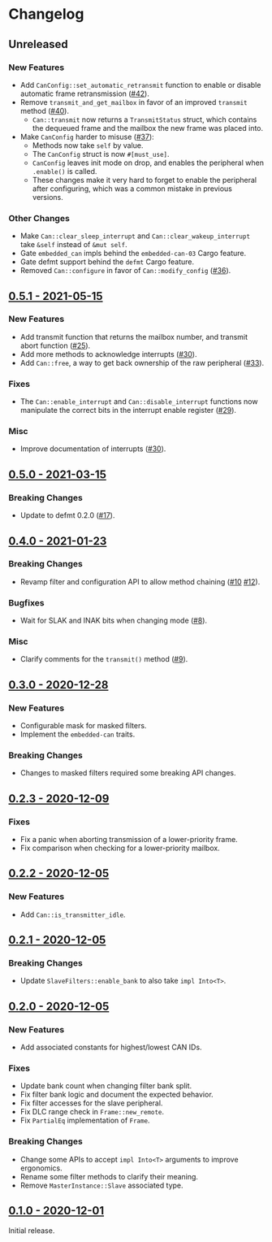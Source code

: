 # Changelog

## Unreleased

### New Features

* Add `CanConfig::set_automatic_retransmit` function to enable or disable automatic frame retransmission ([#42]).
* Remove `transmit_and_get_mailbox` in favor of an improved `transmit` method ([#40]).
  * `Can::transmit` now returns a `TransmitStatus` struct, which contains the dequeued frame and
    the mailbox the new frame was placed into.
* Make `CanConfig` harder to misuse ([#37]):
  * Methods now take `self` by value.
  * The `CanConfig` struct is now `#[must_use]`.
  * `CanConfig` leaves init mode on drop, and enables the peripheral when `.enable()` is called.
  * These changes make it very hard to forget to enable the peripheral after configuring, which was
    a common mistake in previous versions.

### Other Changes

* Make `Can::clear_sleep_interrupt` and `Can::clear_wakeup_interrupt` take `&self` instead of `&mut self`.
* Gate `embedded_can` impls behind the `embedded-can-03` Cargo feature.
* Gate defmt support behind the `defmt` Cargo feature.
* Removed `Can::configure` in favor of `Can::modify_config` ([#36]).

[#36]: https://github.com/stm32-rs/bxcan/pull/36
[#37]: https://github.com/stm32-rs/bxcan/pull/37
[#40]: https://github.com/stm32-rs/bxcan/pull/40
[#42]: https://github.com/stm32-rs/bxcan/pull/42

## [0.5.1 - 2021-05-15](https://github.com/stm32-rs/bxcan/releases/tag/v0.5.1)

### New Features

* Add transmit function that returns the mailbox number, and transmit abort function ([#25]).
* Add more methods to acknowledge interrupts ([#30]).
* Add `Can::free`, a way to get back ownership of the raw peripheral ([#33]).

### Fixes

* The `Can::enable_interrupt` and `Can::disable_interrupt` functions now manipulate the correct bits in the interrupt
  enable register ([#29]).

### Misc

* Improve documentation of interrupts ([#30]).

[#25]: https://github.com/stm32-rs/bxcan/pull/25
[#29]: https://github.com/stm32-rs/bxcan/pull/29
[#30]: https://github.com/stm32-rs/bxcan/pull/30
[#33]: https://github.com/stm32-rs/bxcan/pull/33

## [0.5.0 - 2021-03-15](https://github.com/stm32-rs/bxcan/releases/tag/v0.5.0)

### Breaking Changes

* Update to defmt 0.2.0 ([#17]).

[#17]: https://github.com/stm32-rs/bxcan/pull/17

## [0.4.0 - 2021-01-23](https://github.com/stm32-rs/bxcan/releases/tag/v0.4.0)

### Breaking Changes

* Revamp filter and configuration API to allow method chaining ([#10] [#12]).

### Bugfixes

* Wait for SLAK and INAK bits when changing mode ([#8]).

[#8]: https://github.com/stm32-rs/bxcan/pull/8
[#10]: https://github.com/stm32-rs/bxcan/pull/10
[#12]: https://github.com/stm32-rs/bxcan/pull/12

### Misc

* Clarify comments for the `transmit()` method ([#9]).

[#9]: https://github.com/stm32-rs/bxcan/pull/9

## [0.3.0 - 2020-12-28](https://github.com/stm32-rs/bxcan/releases/tag/v0.3.0)

### New Features

* Configurable mask for masked filters.
* Implement the `embedded-can` traits.

### Breaking Changes

* Changes to masked filters required some breaking API changes.

## [0.2.3 - 2020-12-09](https://github.com/stm32-rs/bxcan/releases/tag/v0.2.3)

### Fixes

* Fix a panic when aborting transmission of a lower-priority frame.
* Fix comparison when checking for a lower-priority mailbox.

## [0.2.2 - 2020-12-05](https://github.com/stm32-rs/bxcan/releases/tag/v0.2.2)

### New Features

* Add `Can::is_transmitter_idle`.

## [0.2.1 - 2020-12-05](https://github.com/stm32-rs/bxcan/releases/tag/v0.2.1)

### Breaking Changes

* Update `SlaveFilters::enable_bank` to also take `impl Into<T>`.

## [0.2.0 - 2020-12-05](https://github.com/stm32-rs/bxcan/releases/tag/v0.2.0)

### New Features

* Add associated constants for highest/lowest CAN IDs.

### Fixes

* Update bank count when changing filter bank split.
* Fix filter bank logic and document the expected behavior.
* Fix filter accesses for the slave peripheral.
* Fix DLC range check in `Frame::new_remote`.
* Fix `PartialEq` implementation of `Frame`.

### Breaking Changes

* Change some APIs to accept `impl Into<T>` arguments to improve ergonomics.
* Rename some filter methods to clarify their meaning.
* Remove `MasterInstance::Slave` associated type.

## [0.1.0 - 2020-12-01](https://github.com/stm32-rs/bxcan/releases/tag/v0.1.0)

Initial release.
